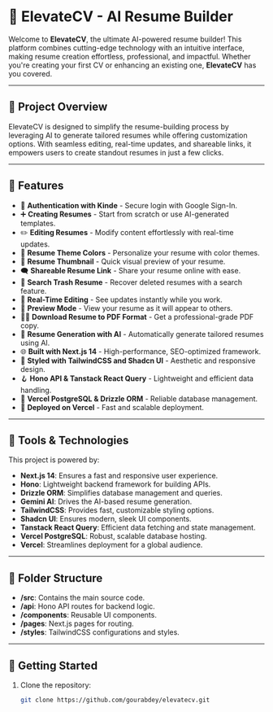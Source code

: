 # 🚀 ElevateCV - AI Resume Builder

Welcome to **ElevateCV**, the ultimate AI-powered resume builder! This platform combines cutting-edge technology with an intuitive interface, making resume creation effortless, professional, and impactful. Whether you're creating your first CV or enhancing an existing one, **ElevateCV** has you covered.

---

## 📌 Project Overview

ElevateCV is designed to simplify the resume-building process by leveraging AI to generate tailored resumes while offering customization options. With seamless editing, real-time updates, and shareable links, it empowers users to create standout resumes in just a few clicks.

---

## 🌟 Features

- 🔐 **Authentication with Kinde** - Secure login with Google Sign-In.
- ➕ **Creating Resumes** - Start from scratch or use AI-generated templates.
- ✏️ **Editing Resumes** - Modify content effortlessly with real-time updates.
- 🎨 **Resume Theme Colors** - Personalize your resume with color themes.
- 📸 **Resume Thumbnail** - Quick visual preview of your resume.
- 🗨️ **Shareable Resume Link** - Share your resume online with ease.
- 🔎 **Search Trash Resume** - Recover deleted resumes with a search feature.
- 📡 **Real-Time Editing** - See updates instantly while you work.
- 🔗 **Preview Mode** - View your resume as it will appear to others.
- 👨‍💻 **Download Resume to PDF Format** - Get a professional-grade PDF copy.
- 🤖 **Resume Generation with AI** - Automatically generate tailored resumes using AI.
- 🌐 **Built with Next.js 14** - High-performance, SEO-optimized framework.
- 🎨 **Styled with TailwindCSS and Shadcn UI** - Aesthetic and responsive design.
- 🪝 **Hono API & Tanstack React Query** - Lightweight and efficient data handling.
- 💾 **Vercel PostgreSQL & Drizzle ORM** - Reliable database management.
- 🚀 **Deployed on Vercel** - Fast and scalable deployment.

---

## 🚀 Tools & Technologies

This project is powered by:

- **Next.js 14**: Ensures a fast and responsive user experience.
- **Hono**: Lightweight backend framework for building APIs.
- **Drizzle ORM**: Simplifies database management and queries.
- **Gemini AI**: Drives the AI-based resume generation.
- **TailwindCSS**: Provides fast, customizable styling options.
- **Shadcn UI**: Ensures modern, sleek UI components.
- **Tanstack React Query**: Efficient data fetching and state management.
- **Vercel PostgreSQL**: Robust, scalable database hosting.
- **Vercel**: Streamlines deployment for a global audience.

---

## 📂 Folder Structure

- **/src**: Contains the main source code.
- **/api**: Hono API routes for backend logic.
- **/components**: Reusable UI components.
- **/pages**: Next.js pages for routing.
- **/styles**: TailwindCSS configurations and styles.

---

## 📜 Getting Started

1. Clone the repository:
   ```bash
   git clone https://github.com/gourabdey/elevatecv.git
